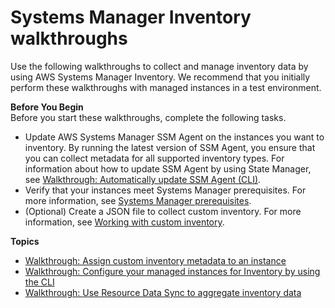 # Systems Manager Inventory walkthroughs<a name="sysman-inventory-walk"></a>

Use the following walkthroughs to collect and manage inventory data by using AWS Systems Manager Inventory\. We recommend that you initially perform these walkthroughs with managed instances in a test environment\. 

**Before You Begin**  
Before you start these walkthroughs, complete the following tasks\.
+ Update AWS Systems Manager SSM Agent on the instances you want to inventory\. By running the latest version of SSM Agent, you ensure that you can collect metadata for all supported inventory types\. For information about how to update SSM Agent by using State Manager, see [Walkthrough: Automatically update SSM Agent \(CLI\)](sysman-state-cli.md)\.
+ Verify that your instances meet Systems Manager prerequisites\. For more information, see [Systems Manager prerequisites](systems-manager-prereqs.md)\.
+ \(Optional\) Create a JSON file to collect custom inventory\. For more information, see [Working with custom inventory](sysman-inventory-custom.md)\.

**Topics**
+ [Walkthrough: Assign custom inventory metadata to an instance](sysman-inventory-walk-custom.md)
+ [Walkthrough: Configure your managed instances for Inventory by using the CLI](sysman-inventory-cliwalk.md)
+ [Walkthrough: Use Resource Data Sync to aggregate inventory data](sysman-inventory-resource-data-sync.md)
